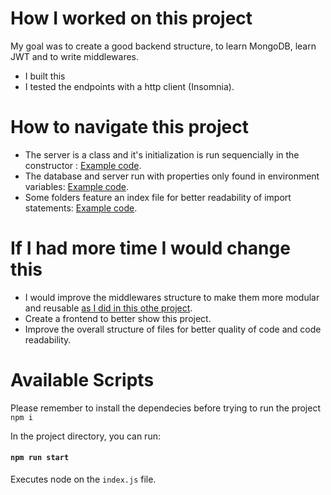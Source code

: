 # How I worked on this project

My goal was to create a good backend structure, to learn MongoDB, learn JWT and to write middlewares.

 - I built this 
 - I tested the endpoints with a http client (Insomnia).

# How to navigate this project

 - The server is a class and it's initialization is run sequencially in the constructor : [Example code](https://github.com/burzacoding/rest-server/blob/master/models/server.js).
 - The database and server run with properties only found in environment variables: [Example code](https://github.com/burzacoding/rest-server/blob/master/db/config.js).
 - Some folders feature an index file for better readability of import statements: [Example code](https://github.com/burzacoding/rest-server/blob/master/middleware/index.js).

# If I had more time I would change this

 - I would improve the middlewares structure to make them more modular and reusable [as I did in this othe project](https://github.com/burzacoding/ts-rest-server-sql/blob/master/middlewares/testMiddleware.ts).
 - Create a frontend to better show this project.
 - Improve the overall structure of files for better quality of code and code readability.

# Available Scripts

Please remember to install the dependecies before trying to run the project `npm i`

In the project directory, you can run:
#### `npm run start`

Executes node on the `index.js` file.

